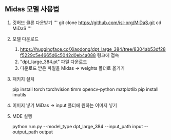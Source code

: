 ## Midas 모델 사용법
1. 깃허브 클론 다운받기
'''
    git clone https://github.com/isl-org/MiDaS.git
    cd MiDaS
'''
2. 모델 다운로드

   1) <https://huggingface.co/Xiaodong/dpt_large_384/tree/8304ab53df28f5229c5e4665d6c5042d0eb4a088> 링크에 접속
   2) "dpt_large_384.pt" 파일 다운로드
   3) 다운로드 받은 파일을 Midas -> weights 폴더로 옮기기

3. 패키지 설치

    pip install torch torchvision timm opencv-python matplotlib
    pip install imutils

4. 이미지 넣기
   MiDas -> input 폴더에 원하는 이미지 넣기

5. MDE 실행

    python run.py --model_type dpt_large_384 --input_path input --output_path output

   
